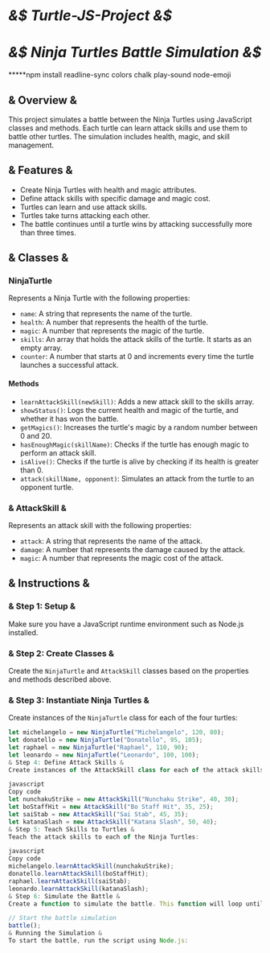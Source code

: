 # _&$ Turtle-JS-Project &$_

# _&$ Ninja Turtles Battle Simulation &$_

**\***npm install readline-sync colors chalk play-sound node-emoji

## & Overview &

This project simulates a battle between the Ninja Turtles using JavaScript classes and methods. Each turtle can learn attack skills and use them to battle other turtles. The simulation includes health, magic, and skill management.

## & Features &

- Create Ninja Turtles with health and magic attributes.
- Define attack skills with specific damage and magic cost.
- Turtles can learn and use attack skills.
- Turtles take turns attacking each other.
- The battle continues until a turtle wins by attacking successfully more than three times.

## & Classes &

### NinjaTurtle

Represents a Ninja Turtle with the following properties:

- `name`: A string that represents the name of the turtle.
- `health`: A number that represents the health of the turtle.
- `magic`: A number that represents the magic of the turtle.
- `skills`: An array that holds the attack skills of the turtle. It starts as an empty array.
- `counter`: A number that starts at 0 and increments every time the turtle launches a successful attack.

#### Methods

- `learnAttackSkill(newSkill)`: Adds a new attack skill to the skills array.
- `showStatus()`: Logs the current health and magic of the turtle, and whether it has won the battle.
- `getMagics()`: Increases the turtle's magic by a random number between 0 and 20.
- `hasEnoughMagic(skillName)`: Checks if the turtle has enough magic to perform an attack skill.
- `isAlive()`: Checks if the turtle is alive by checking if its health is greater than 0.
- `attack(skillName, opponent)`: Simulates an attack from the turtle to an opponent turtle.

### & AttackSkill &

Represents an attack skill with the following properties:

- `attack`: A string that represents the name of the attack.
- `damage`: A number that represents the damage caused by the attack.
- `magic`: A number that represents the magic cost of the attack.

## & Instructions &

### & Step 1: Setup &

Make sure you have a JavaScript runtime environment such as Node.js installed.

### & Step 2: Create Classes &

Create the `NinjaTurtle` and `AttackSkill` classes based on the properties and methods described above.

### & Step 3: Instantiate Ninja Turtles &

Create instances of the `NinjaTurtle` class for each of the four turtles:

```javascript
let michelangelo = new NinjaTurtle("Michelangelo", 120, 80);
let donatello = new NinjaTurtle("Donatello", 95, 105);
let raphael = new NinjaTurtle("Raphael", 110, 90);
let leonardo = new NinjaTurtle("Leonardo", 100, 100);
& Step 4: Define Attack Skills &
Create instances of the AttackSkill class for each of the attack skills:

javascript
Copy code
let nunchakuStrike = new AttackSkill("Nunchaku Strike", 40, 30);
let boStaffHit = new AttackSkill("Bo Staff Hit", 35, 25);
let saiStab = new AttackSkill("Sai Stab", 45, 35);
let katanaSlash = new AttackSkill("Katana Slash", 50, 40);
& Step 5: Teach Skills to Turtles &
Teach the attack skills to each of the Ninja Turtles:

javascript
Copy code
michelangelo.learnAttackSkill(nunchakuStrike);
donatello.learnAttackSkill(boStaffHit);
raphael.learnAttackSkill(saiStab);
leonardo.learnAttackSkill(katanaSlash);
& Step 6: Simulate the Battle &
Create a function to simulate the battle. This function will loop until only one turtle is left standing:

// Start the battle simulation
battle();
& Running the Simulation &
To start the battle, run the script using Node.js:
```
